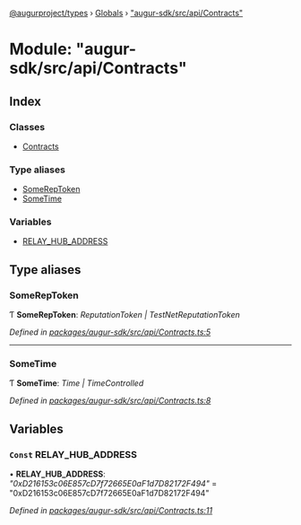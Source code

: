 [@augurproject/types](../README.md) › [Globals](../globals.md) › ["augur-sdk/src/api/Contracts"](_augur_sdk_src_api_contracts_.md)

# Module: "augur-sdk/src/api/Contracts"

## Index

### Classes

* [Contracts](../classes/_augur_sdk_src_api_contracts_.contracts.md)

### Type aliases

* [SomeRepToken](_augur_sdk_src_api_contracts_.md#somereptoken)
* [SomeTime](_augur_sdk_src_api_contracts_.md#sometime)

### Variables

* [RELAY_HUB_ADDRESS](_augur_sdk_src_api_contracts_.md#const-relay_hub_address)

## Type aliases

###  SomeRepToken

Ƭ **SomeRepToken**: *ReputationToken | TestNetReputationToken*

*Defined in [packages/augur-sdk/src/api/Contracts.ts:5](https://github.com/AugurProject/augur/blob/88b6e76efb/packages/augur-sdk/src/api/Contracts.ts#L5)*

___

###  SomeTime

Ƭ **SomeTime**: *Time | TimeControlled*

*Defined in [packages/augur-sdk/src/api/Contracts.ts:8](https://github.com/AugurProject/augur/blob/88b6e76efb/packages/augur-sdk/src/api/Contracts.ts#L8)*

## Variables

### `Const` RELAY_HUB_ADDRESS

• **RELAY_HUB_ADDRESS**: *"0xD216153c06E857cD7f72665E0aF1d7D82172F494"* = "0xD216153c06E857cD7f72665E0aF1d7D82172F494"

*Defined in [packages/augur-sdk/src/api/Contracts.ts:11](https://github.com/AugurProject/augur/blob/88b6e76efb/packages/augur-sdk/src/api/Contracts.ts#L11)*
